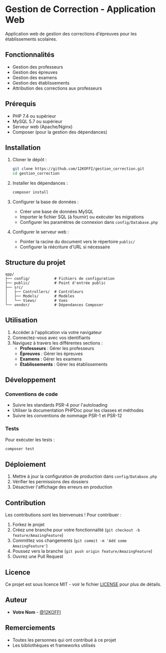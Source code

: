 # Gestion de Correction - Application Web

Application web de gestion des corrections d'épreuves pour les établissements scolaires.

## Fonctionnalités

- Gestion des professeurs
- Gestion des épreuves
- Gestion des examens
- Gestion des établissements
- Attribution des corrections aux professeurs

## Prérequis

- PHP 7.4 ou supérieur
- MySQL 5.7 ou supérieur
- Serveur web (Apache/Nginx)
- Composer (pour la gestion des dépendances)

## Installation

1. Cloner le dépôt :
   ```bash
   git clone https://github.com/12KOFFI/gestion_correction.git
   cd gestion_correction
   ```

2. Installer les dépendances :
   ```bash
   composer install
   ```

3. Configurer la base de données :
   - Créer une base de données MySQL
   - Importer le fichier SQL (à fournir) ou exécuter les migrations
   - Configurer les paramètres de connexion dans `config/Database.php`

4. Configurer le serveur web :
   - Pointer la racine du document vers le répertoire `public/`
   - Configurer la réécriture d'URL si nécessaire

## Structure du projet

```
app/
├── config/           # Fichiers de configuration
├── public/           # Point d'entrée public
├── src/
│   ├── Controllers/  # Contrôleurs
│   ├── Models/       # Modèles
│   └── Views/        # Vues
└── vendor/           # Dépendances Composer
```

## Utilisation

1. Accéder à l'application via votre navigateur
2. Connectez-vous avec vos identifiants
3. Naviguez à travers les différentes sections :
   - **Professeurs** : Gérer les professeurs
   - **Épreuves** : Gérer les épreuves
   - **Examens** : Gérer les examens
   - **Établissements** : Gérer les établissements

## Développement

### Conventions de code

- Suivre les standards PSR-4 pour l'autoloading
- Utiliser la documentation PHPDoc pour les classes et méthodes
- Suivre les conventions de nommage PSR-1 et PSR-12

### Tests

Pour exécuter les tests :

```bash
composer test
```

## Déploiement

1. Mettre à jour la configuration de production dans `config/Database.php`
2. Vérifier les permissions des dossiers
3. Désactiver l'affichage des erreurs en production

## Contribution

Les contributions sont les bienvenues ! Pour contribuer :

1. Forkez le projet
2. Créez une branche pour votre fonctionnalité (`git checkout -b feature/AmazingFeature`)
3. Committez vos changements (`git commit -m 'Add some AmazingFeature'`)
4. Poussez vers la branche (`git push origin feature/AmazingFeature`)
5. Ouvrez une Pull Request

## Licence

Ce projet est sous licence MIT - voir le fichier [LICENSE](LICENSE) pour plus de détails.

## Auteur

- **Votre Nom** - [@12KOFFI](https://github.com/12KOFFI)

## Remerciements

- Toutes les personnes qui ont contribué à ce projet
- Les bibliothèques et frameworks utilisés
